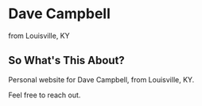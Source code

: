 # Dave Campbell
from Louisville, KY

## So What's This About?
Personal website for Dave Campbell, from Louisville, KY.

Feel free to reach out.

